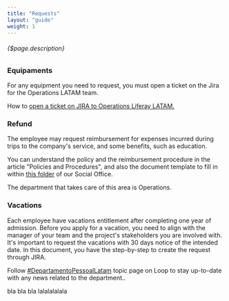 ```yaml
---
title: "Requests"
layout: "guide"
weight: 1
---
```


###### {$page.description}

<article id="1">

### Equipaments

For any equipment you need to request, you must open a ticket on the Jira for the Operations LATAM team.

How to [open a ticket on JIRA to Operations Liferay LATAM.](https://in.liferay.com/group/liferay-brasil/wiki/-/wiki/Main/Operations+LATAM+JIRA+Requests?_36_pageResourcePrimKey=22585374) 


</article>

<article id="2">

### Refund

The employee may request reimbursement for expenses incurred during trips to the company's service, and some benefits, such as education.

You can understand the policy and the reimbursement procedure in the article "Policies and Procedures", and also the document template to fill in within [this folder](https://in.liferay.com/group/liferay-brasil/documents?_20_folderId=1413088&_20_viewEntries=1&_20_viewFolders=false&_20_struts_action=%2Fdocument_library%2Fview&p_p_id=20&p_p_lifecycle=0&_20_entryStart=0&_20_entryEnd=20&_20_folderStart=0&_20_folderEnd=20) of our Social Office.

The department that takes care of this area is Operations.


</article>

<article id="3">

### Vacations

Each employee have vacations entitlement after completing one year of admission.
Before you apply for a vacation, you need to align with the manager of your team and the project's stakeholders you are involved with. It's important to request the vacations with 30 days notice of the intended date. In this document, you have the step-by-step to create the request through JIRA.

Follow [#DepartamentoPessoalLatam](https://loop.liferay.com/web/guest/home/-/loop/topics/_DepartamentoPessoalBrasil) topic page on Loop to stay up-to-date with any news related to the department.. 

bla bla bla lalalalalala

</article>
